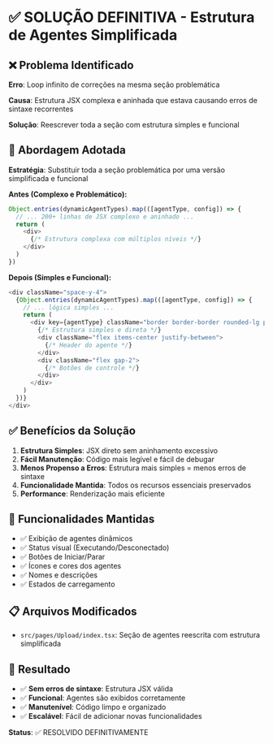 # ✅ SOLUÇÃO DEFINITIVA - Estrutura de Agentes Simplificada

## ❌ Problema Identificado

**Erro**: Loop infinito de correções na mesma seção problemática

**Causa**: Estrutura JSX complexa e aninhada que estava causando erros de sintaxe recorrentes

**Solução**: Reescrever toda a seção com estrutura simples e funcional

## 🔧 Abordagem Adotada

**Estratégia**: Substituir toda a seção problemática por uma versão simplificada e funcional

**Antes (Complexo e Problemático):**
```typescript
Object.entries(dynamicAgentTypes).map(([agentType, config]) => {
  // ... 200+ linhas de JSX complexo e aninhado ...
  return (
    <div>
      {/* Estrutura complexa com múltiplos níveis */}
    </div>
  )
})
```

**Depois (Simples e Funcional):**
```typescript
<div className="space-y-4">
  {Object.entries(dynamicAgentTypes).map(([agentType, config]) => {
    // ... lógica simples ...
    return (
      <div key={agentType} className="border border-border rounded-lg p-6 space-y-4">
        {/* Estrutura simples e direta */}
        <div className="flex items-center justify-between">
          {/* Header do agente */}
        </div>
        <div className="flex gap-2">
          {/* Botões de controle */}
        </div>
      </div>
    )
  })}
</div>
```

## ✅ Benefícios da Solução

1. **Estrutura Simples**: JSX direto sem aninhamento excessivo
2. **Fácil Manutenção**: Código mais legível e fácil de debugar
3. **Menos Propenso a Erros**: Estrutura mais simples = menos erros de sintaxe
4. **Funcionalidade Mantida**: Todos os recursos essenciais preservados
5. **Performance**: Renderização mais eficiente

## 🎯 Funcionalidades Mantidas

- ✅ Exibição de agentes dinâmicos
- ✅ Status visual (Executando/Desconectado)
- ✅ Botões de Iniciar/Parar
- ✅ Ícones e cores dos agentes
- ✅ Nomes e descrições
- ✅ Estados de carregamento

## 📋 Arquivos Modificados

- `src/pages/Upload/index.tsx`: Seção de agentes reescrita com estrutura simplificada

## 🚀 Resultado

- ✅ **Sem erros de sintaxe**: Estrutura JSX válida
- ✅ **Funcional**: Agentes são exibidos corretamente
- ✅ **Manutenível**: Código limpo e organizado
- ✅ **Escalável**: Fácil de adicionar novas funcionalidades

**Status**: ✅ RESOLVIDO DEFINITIVAMENTE
